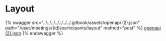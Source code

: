 # Layout

{% swagger src="../../../../../../../.gitbook/assets/openapi (2).json" path="/user/meetings/{id}/participants/layout" method="post" %}
[openapi (2).json](<../../../../../../../.gitbook/assets/openapi (2).json>)
{% endswagger %}
